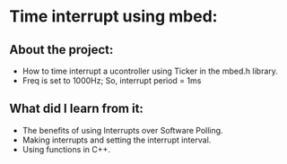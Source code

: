 # Time interrupt using mbed:
## About the project:
- How to time interrupt a ucontroller using Ticker in the mbed.h library.
- Freq is set to 1000Hz; So, interrupt period = 1ms 

## What did I learn from it:
- The benefits of using Interrupts over Software Polling.
- Making interrupts and setting the interrupt interval.
- Using functions in C++.

